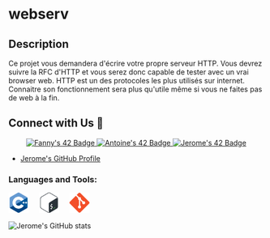 # webserv
## Description
Ce projet vous demandera d'écrire votre propre serveur HTTP. Vous devrez suivre la RFC d'HTTP et vous serez donc capable de tester avec un vrai browser web. HTTP est un des protocoles les plus utilisés sur internet. Connaitre son fonctionnement sera plus qu'utile même si vous ne faites pas de web à la fin.

## Connect with Us 🤝

<p align="center">
  <a href="https://profile.intra.42.fr/users/fsalomon">
    <img src="https://badge.mediaplus.ma/greenbinary/fsalomon?1337Badge=off&UM6P=off" alt="Fanny's 42 Badge" />
  </a>
  <a href="https://profile.intra.42.fr/users/anastruc">
    <img src="https://badge.mediaplus.ma/greenbinary/anastruc?1337Badge=off&UM6P=off" alt="Antoine's 42 Badge" />
  </a>
  <a href="https://profile.intra.42.fr/users/jeportie">
    <img src="https://badge.mediaplus.ma/greenbinary/jeportie?1337Badge=off&UM6P=off" alt="Jerome's 42 Badge" />
  </a>
</p>


- [Jerome's GitHub Profile](https://github.com/jeportie)

### Languages and Tools:

<p align="left">
  <img src="https://raw.githubusercontent.com/devicons/devicon/master/icons/cplusplus/cplusplus-original.svg" height="40" alt="C++" />
  <img width="12" />
  <img src="https://raw.githubusercontent.com/devicons/devicon/master/icons/bash/bash-original.svg" height="40" alt="Bash" />
  <img width="12" />
  <img src="https://raw.githubusercontent.com/devicons/devicon/master/icons/git/git-original.svg" height="40" alt="Git" />
  <img width="12" />
</p>

<div>
  <img height="150" src="https://github-readme-stats.vercel.app/api?username=jeportie&show_icons=true&theme=default" alt="Jerome's GitHub stats" />
</div>
